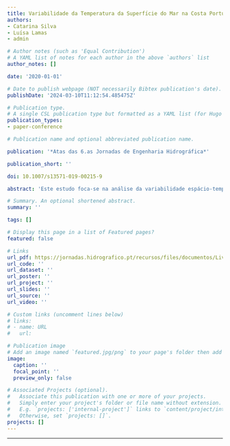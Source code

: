 ```yaml
---
title: Variabilidade da Temperatura da Superfı́cie do Mar na Costa Portuguesa
authors:
- Catarina Silva
- Luı́sa Lamas
- admin

# Author notes (such as 'Equal Contribution')
# A YAML list of notes for each author in the above `authors` list
author_notes: []

date: '2020-01-01'

# Date to publish webpage (NOT necessarily Bibtex publication's date).
publishDate: '2024-03-10T11:12:54.485475Z'

# Publication type.
# A single CSL publication type but formatted as a YAML list (for Hugo requirements).
publication_types:
- paper-conference

# Publication name and optional abbreviated publication name.

publication: '*Atas das 6.as Jornadas de Engenharia Hidrográfica*'

publication_short: ''

doi: 10.1007/s13571-019-00215-9

abstract: 'Este estudo foca-se na análise da variabilidade espácio-temporal da temperatura da superfície do mar (TSM) na costa Portuguesa. Para o efeito foram utilizados registos de TSM recolhidos in situ por 7 boias (Ondógrafo e Meteo-oceanográficas) fundeadas ao largo e ao longo da costa de Portugal Continental. Apresentam-se aqui os resultados preliminares da análise do ciclo sazonal e interanual da TSM que permitirão o estudo da sua variabilidade ao longo dos anos de recolha de dados das respetivas boias. Deu-se particular foco à caracterização climatológica da TSM nas regiões de Leixões, Sines e Faro, tendo em consideração a sazonalidade e a durabilidade dos eventos de afloramento costeiro (upwelling) na costa oeste de Portugal Continental.'

# Summary. An optional shortened abstract.
summary: ''

tags: []

# Display this page in a list of Featured pages?
featured: false

# Links
url_pdf: https://jornadas.hidrografico.pt/recursos/files/documentos/Livro_Atas_6JEH_2020.pdf
url_code: ''
url_dataset: ''
url_poster: ''
url_project: ''
url_slides: ''
url_source: ''
url_video: ''

# Custom links (uncomment lines below)
# links:
# - name: URL
#   url: 

# Publication image
# Add an image named `featured.jpg/png` to your page's folder then add a caption below.
image:
  caption: ''
  focal_point: ''
  preview_only: false

# Associated Projects (optional).
#   Associate this publication with one or more of your projects.
#   Simply enter your project's folder or file name without extension.
#   E.g. `projects: ['internal-project']` links to `content/project/internal-project/index.md`.
#   Otherwise, set `projects: []`.
projects: []
---
```



---
